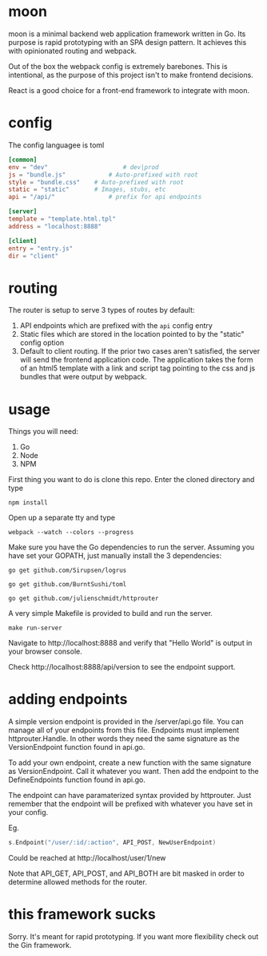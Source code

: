 # moon

moon is a minimal backend web application framework written in Go. Its purpose is rapid prototyping with an SPA design pattern. It achieves this with opinionated routing and webpack.

Out of the box the webpack config is extremely barebones. This is intentional, as the purpose of this project isn't to make frontend decisions.


React is a good choice for a front-end framework to integrate with moon.

# config

The config languagee is toml

```toml
[common]	
env = "dev" 					# dev|prod
js = "bundle.js" 			# Auto-prefixed with root
style = "bundle.css" 	# Auto-prefixed with root
static = "static" 		# Images, stubs, etc
api = "/api/" 				# prefix for api endpoints 

[server]
template = "template.html.tpl"
address = "localhost:8888"

[client]
entry = "entry.js"
dir = "client"
```

# routing

The router is setup to serve 3 types of routes by default:

1. API endpoints which are prefixed with the `api` config entry 
2. Static files which are stored in the location pointed to by the "static" config option
3. Default to client routing. If the prior two cases aren't satisfied, the server will send the frontend application code. The application takes the form of an html5 template with a link and script tag pointing to the css and js bundles that were output by webpack. 

# usage

Things you will need:

1. Go
2. Node
3. NPM

First thing you want to do is clone this repo. Enter the cloned directory and type

`npm install`

Open up a separate tty and type

`webpack --watch --colors --progress`

Make sure you have the Go dependencies to run the server. Assuming you have set your GOPATH, just manually install the 3 dependencies:

`go get github.com/Sirupsen/logrus`

`go get github.com/BurntSushi/toml`

`go get github.com/julienschmidt/httprouter`

A very simple Makefile is provided to build and run the server.

`make run-server`

Navigate to http://localhost:8888 and verify that "Hello World" is output in your browser console.

Check http://localhost:8888/api/version to see the endpoint support.

# adding endpoints

A simple version endpoint is provided in the /server/api.go file. You can manage all of your endpoints from this file. Endpoints must implement httprouter.Handle. In other words they need the same signature as the VersionEndpoint function found in api.go. 

To add your own endpoint, create a new function with the same signature as VersionEndpoint. Call it whatever you want. Then add the endpoint to the DefineEndpoints function found in api.go. 

The endpoint can have paramaterized syntax provided by httprouter. Just remember that the endpoint will be prefixed with whatever you have set in your config.

Eg.

```go
s.Endpoint("/user/:id/:action", API_POST, NewUserEndpoint)
```

Could be reached at http://localhost/user/1/new

Note that API_GET, API_POST, and API_BOTH are bit masked in order to determine allowed methods for the router.

# this framework sucks

Sorry. It's meant for rapid prototyping. If you want more flexibility check out the Gin framework.
